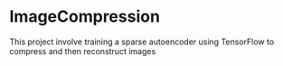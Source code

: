 # ImageCompression
This project involve training a sparse autoencoder using TensorFlow to compress and then reconstruct images

